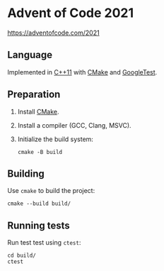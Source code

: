 # Advent of Code 2021

https://adventofcode.com/2021

## Language

Implemented in [C++11](https://en.cppreference.com/w/cpp/11) with
[CMake](https://cmake.org/) and
[GoogleTest](https://google.github.io/googletest/).

## Preparation

1. Install [CMake](https://cmake.org/).
2. Install a compiler (GCC, Clang, MSVC).
3. Initialize the build system:

   ```console
   cmake -B build
   ```

## Building

Use `cmake` to build the project:

```console
cmake --build build/
```

## Running tests

Run test test using `ctest`:

```console
cd build/
ctest
```
